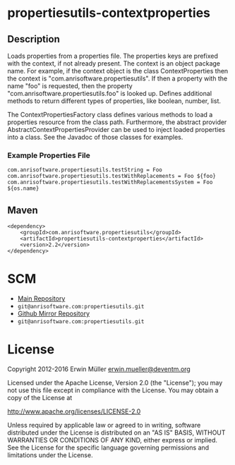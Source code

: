 # propertiesutils-contextproperties

## Description

Loads properties from a properties file. The properties keys are prefixed
with the context, if not already present. The context is an object package
name. For example, if the context object is the class ContextProperties then
the context is "com.anrisoftware.propertiesutils". If then a property with
the name "foo" is requested, then the
property "com.anrisoftware.propertiesutils.foo" is looked up.
Defines additional methods to return different types of properties, like
boolean, number, list.

The ContextPropertiesFactory class defines various methods to load a
properties resource from the class path. Furthermore, the abstract provider
AbstractContextPropertiesProvider can be used to inject loaded properties
into a class. See the Javadoc of those classes for examples.

### Example Properties File

```
com.anrisoftware.propertiesutils.testString = Foo
com.anrisoftware.propertiesutils.testWithReplacements = Foo ${foo}
com.anrisoftware.propertiesutils.testWithReplacementsSystem = Foo ${os.name}
```

## Maven

```
<dependency>
    <groupId>com.anrisoftware.propertiesutils</groupId>
    <artifactId>propertiesutils-contextproperties</artifactId>
    <version>2.2</version>
</dependency>
```

# SCM

* [Main Repository](https://anrisoftware.com/projects/projects/propertiesutils/repository)
* `git@anrisoftware.com:propertiesutils.git`
* [Github Mirror Repository](https://github.com/devent/propertiesutils)
* `git@anrisoftware.com:propertiesutils.git`

# License

Copyright 2012-2016 Erwin Müller <erwin.mueller@deventm.org>

Licensed under the Apache License, Version 2.0 (the "License");
you may not use this file except in compliance with the License.
You may obtain a copy of the License at

http://www.apache.org/licenses/LICENSE-2.0

Unless required by applicable law or agreed to in writing, software
distributed under the License is distributed on an "AS IS" BASIS,
WITHOUT WARRANTIES OR CONDITIONS OF ANY KIND, either express or implied.
See the License for the specific language governing permissions and
limitations under the License.
